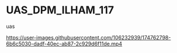 # UAS_DPM_ILHAM_117
uas


https://user-images.githubusercontent.com/106232939/174762798-6b6c5030-dadf-40ec-ab87-2c929d6f11de.mp4

